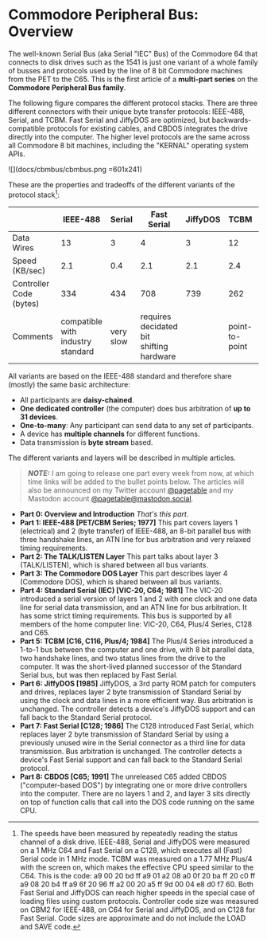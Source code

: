 # Commodore Peripheral Bus: Overview

The well-known Serial Bus (aka Serial "IEC" Bus) of the Commodore 64 that connects to disk drives such as the 1541 is just one variant of a whole family of busses and protocols used by the line of 8 bit Commodore machines from the PET to the C65. This is the first article of a **multi-part series** on the **Commodore Peripheral Bus family**.

The following figure compares the different protocol stacks. There are three different connectors with their unique byte transfer protocols: IEEE-488, Serial, and TCBM. Fast Serial and JiffyDOS are optimized, but backwards-compatible protocols for existing cables, and CBDOS integrates the drive directly into the computer. The higher level protocols are the same across all Commodore 8 bit machines, including the "KERNAL" operating system APIs.

![](docs/cbmbus/cbmbus.png =601x241)

These are the properties and tradeoffs of the different variants of the protocol stack[^1]:

|                         | IEEE-488 | Serial        | Fast Serial   | JiffyDOS    | TCBM                   | CBDOS       |
|-------------------------|----------|---------------|---------------|-------------|------------------------|-------------|
| Data Wires              | 13       | 3             | 4             | 3           | 12                     | -           |
| Speed (KB/sec)          | 2.1      | 0.4           | 2.1           | 2.1         | 2.4                    | &infin;     |
| Controller Code (bytes) | 334      | 434           | 708           | 739         | 262                    | 0           |
| Comments                | compatible with industry standard | very slow | requires decidated bit shifting hardware | | point-to-point |drive integrated into computer |

All variants are based on the IEEE-488 standard and therefore share (mostly) the same basic architecture:
* All participants are **daisy-chained**.
* **One dedicated controller** (the computer) does bus arbitration of **up to 31 devices**.
* **One-to-many**: Any participant can send data to any set of participants.
* A device has **multiple channels** for different functions.
* Data transmission is **byte stream** based.

The different variants and layers will be described in multiple articles.

> **_NOTE:_**  I am going to release one part every week from now, at which time links will be added to the bullet points below. The articles will also be announced on my Twitter account <a href="https://twitter.com/pagetable">@pagetable</a> and my Mastodon account <a href="https://mastodon.social/@pagetable">@pagetable@mastodon.social</a>.


* **Part 0: Overview and Introduction**
*That's this part.*
* **Part 1: IEEE-488 [PET/CBM Series; 1977]**
This part covers layers 1 (electrical) and 2 (byte transfer) of IEEE-488, an 8-bit parallel bus with three handshake lines, an ATN line for bus arbitration and very relaxed timing requirements. 
* **Part 2: The TALK/LISTEN Layer**
This part talks about layer 3 (TALK/LISTEN), which is shared between all bus variants.
* **Part 3: The Commodore DOS Layer**
This part describes layer 4 (Commodore DOS), which is shared between all bus variants.
* **Part 4: Standard Serial (IEC) [VIC-20, C64; 1981]**
The VIC-20 introduced a serial version of layers 1 and 2 with one clock and one data line for serial data transmission, and an ATN line for bus arbitration. It has some strict timing requirements. This bus is supported by all members of the home computer line: VIC-20, C64, Plus/4 Series, C128 and C65.
* **Part 5: TCBM [C16, C116, Plus/4; 1984]**
The Plus/4 Series introduced a 1-to-1 bus between the computer and one drive, with 8 bit parallel data, two handshake lines, and two status lines from the drive to the computer. It was the short-lived planned successor of the Standard Serial bus, but was then replaced by Fast Serial.
* **Part 6: JiffyDOS [1985]**
JiffyDOS, a 3rd party ROM patch for computers and drives, replaces layer 2 byte transmission of Standard Serial by using the clock and data lines in a more efficient way. Bus arbitration is unchanged. The controller detects a device's JiffyDOS support and can fall back to the Standard Serial protocol.
* **Part 7: Fast Serial [C128; 1986]**
The C128 introduced Fast Serial, which replaces layer 2 byte transmission of Standard Serial by using a previously unused wire in the Serial connector as a third line for data transmission. Bus arbitration is unchanged. The controller detects a device's Fast Serial support and can fall back to the Standard Serial protocol.
* **Part 8: CBDOS [C65; 1991]**
The unreleased C65 added CBDOS ("computer-based DOS") by integrating one or more drive controllers into the computer. There are no layers 1 and 2, and layer 3 sits directly on top of function calls that call into the DOS code running on the same CPU.

[^1]: The speeds have been measured by repeatedly reading the status channel of a disk drive. IEEE-488, Serial and JiffyDOS were measured on a 1 MHz C64 and Fast Serial on a C128, which executes all (Fast) Serial code in 1 MHz mode. TCBM was measured on a 1.77 MHz Plus/4 with the screen on, which makes the effective CPU speed similar to the C64. This is the code: a9 00 20 bd ff a9 01 a2 08 a0 0f 20 ba ff 20 c0 ff a9 08 20 b4 ff a9 6f 20 96 ff a2 00 20 a5 ff 9d 00 04 e8 d0 f7 60. Both Fast Serial and JiffyDOS can reach higher speeds in the special case of loading files using custom protocols. Controller code size was measured on CBM2 for IEEE-488, on C64 for Serial and JiffyDOS, and on C128 for Fast Serial. Code sizes are approximate and do not include the LOAD and SAVE code.

<!---

f0ed-f0f4 (7)
f8ea-f911 (39)
fb97-fc9a (259)
----
+305




* size
	* controller!
	* IEEE: CBM2
	* Serial: C64
	* Fast: C128
	* TCBM: EC8B-ED18, EDD4-EDEA, EDFA-EE5D
		* = 99 + 22 + 141 = 262

>2000 a9 08 20 b4 ff a9 6f 20 96 ff a2 00 20 a5 ff ca d0 fa 60
break 2000
break 2012
break 2015
g
sys8192
g

# inc $d020
>2000 a9 08 20 b4 ff a9 6f 20 96 ff a2 00 20 a5 ff ee 20 d0 ca d0 f7 60

# jsr $ffd2
>2000 a9 08 20 b4 ff a9 6f 20 96 ff a2 00 20 a5 ff 20 d2 ff ca d0 f7 60

# sta $0400,x (C64)
>2000 a9 00 20 bd ff a9 01 a2 08 a0 0f 20 ba ff 20 c0 ff a9 08 20 b4 ff a9 6f 20 96 ff a2 00 20 a5 ff 9d 00 04 e8 d0 f7 60

# sta $0400,x (C128; 16 bytes only)
>2000 a9 00 20 bd ff a9 01 a2 08 a0 0f 20 ba ff 20 c0 ff a9 08 20 b4 ff a9 6f 20 96 ff a2 f0 20 a5 ff 9d 00 04 e8 d0 f7 60

# sta $0c00,x (Plus/4)
>2000 a9 00 20 bd ff a9 01 a2 08 a0 0f 20 ba ff 20 c0 ff a9 08 20 b4 ff a9 6f 20 96 ff a2 00 20 a5 ff 9d 00 0c e8 d0 f7 60

# sta $1e00,x (VIC-20)
>1000 a9 00 20 bd ff a9 01 a2 08 a0 0f 20 ba ff 20 c0 ff a9 08 20 b4 ff a9 6f 20 96 ff a2 00 20 a5 ff 9d 00 1e e8 d0 f7 60
break 1000
break 1026

# two loops (C64)
>2000 a9 00 20 bd ff a9 01 a2 08 a0 0f 20 ba ff 20 c0 ff a9 08 20 b4 ff a9 6f 20 96 ff a2 00 20 a5 ff 9d 00 04 e8 d0 f7 20 a5 ff 9d 00 04 e8 d0 f7 60
break 2027
break 2031

# IEEE cart
>2000 a9 08 20 d7 cb a9 6f 20 27 cc a2 00 20 b4 cc ca d0 fa 60

# IEEE cart; sta $0400,x

>2000 a9 08 20 d7 cb a9 6f 20 27 cc a2 00 20 b4 cc 9d 00 04 e8 d0 f7 60

* VIC-20 Serial
	* VIC-20/1540     2614 -> 0.38
* C64 Serial
	* VIC-20/1541     2941 -> 0.34
	* VIC-20/1581     2767 -> 0.36
	* C64/1541:       2616 -> 0.38
	* C64/1581:       2426 -> 0.41
	* C64/J1541:      2274 -> 0.44
	* Plus/4, 1541:   5163 -> 0.34
* JiffyDOS
	* C64J/1541:       472 -> 2.1
* Fast Serial
	* C128/1571:       487 -> 2.1
* TCBM
	* Plus/4, 1551:    746 -> 2.4(1.3)
* IEEE-488
	* IEEE-488 cart:   479 -> 2.1


12567 cycles
199 lines
$ec -> $7b
236 -> 123
235 -> 312 -> 123

# Misc

* interesting historical detail:
	* they started with a complex industry standard
	* didn't support all use features, but allowed users to do so
	* newer variants tried to pull over some of the unused features as well
		* Serial supports one-to-many
		* Serial supports device-to-device
	* they were only slowly removed
		* Fast Serial breaks SRQ
		* Fast Serial breaks device-to-device for different protocol versions
		* TCBM amnd CBDOS break device-to-device and one-to-many

-->
